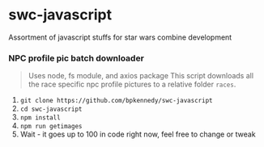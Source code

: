 # swc-javascript
Assortment of javascript stuffs for star wars combine development

### NPC profile pic batch downloader
> Uses node, fs module, and axios package
This script downloads all the race specific npc profile pictures to a relative folder `races`.  
1. `git clone https://github.com/bpkennedy/swc-javascript`
2. `cd swc-javascript`
3. `npm install`
4. `npm run getimages`
5. Wait - it goes up to 100 in code right now, feel free to change or tweak
